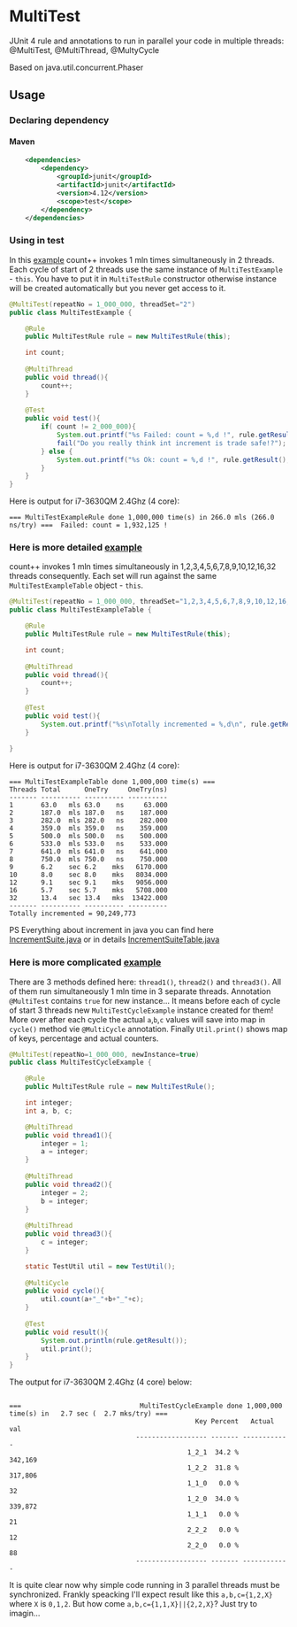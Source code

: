 # MultiTest
JUnit 4 rule and annotations to run in parallel your code in multiple threads: @MultiTest, @MultiThread, @MultyCycle

Based on java.util.concurrent.Phaser

## Usage

### Declaring dependency
#### Maven

```xml
    <dependencies>
        <dependency>
            <groupId>junit</groupId>
            <artifactId>junit</artifactId>
            <version>4.12</version>
            <scope>test</scope>
        </dependency>
    </dependencies>
```

### Using in test
In this [example](https://github.com/serhioms/MultiTest/blob/master/test/ca/rdmss/test/multitest/test/MultiTestExample.java) count++ invokes 1 mln times simultaneously in 2 threads. Each cycle of start of 2 threads use the same instance of `MultiTestExample` - `this`. You have to put it in `MultiTestRule` constructor otherwise instance will be created automatically but you never get access to it.

```java
@MultiTest(repeatNo = 1_000_000, threadSet="2")
public class MultiTestExample {

	@Rule
	public MultiTestRule rule = new MultiTestRule(this);

	int count;
	
	@MultiThread
	public void thread(){
		count++;
	}
	
	@Test
	public void test(){
		if( count != 2_000_000){
			System.out.printf("%s Failed: count = %,d !", rule.getResult(), count);
			fail("Do you really think int increment is trade safe!?");
		} else {
			System.out.printf("%s Ok: count = %,d !", rule.getResult(), count);
		}
	}
}	
```
Here is output for i7-3630QM 2.4Ghz (4 core):

```text
=== MultiTestExampleRule done 1,000,000 time(s) in 266.0 mls (266.0  ns/try) ===  Failed: count = 1,932,125 !
```



### Here is more detailed [example](https://github.com/serhioms/MultiTest/blob/master/test/ca/rdmss/test/multitest/test/MultiTestExampleTable.java)
count++ invokes 1 mln times simultaneously in 1,2,3,4,5,6,7,8,9,10,12,16,32 threads consequently. Each set will run against the same `MultiTestExampleTable` object - `this`.

```java
@MultiTest(repeatNo = 1_000_000, threadSet="1,2,3,4,5,6,7,8,9,10,12,16,32")
public class MultiTestExampleTable {

	@Rule
	public MultiTestRule rule = new MultiTestRule(this);

	int count;
	
	@MultiThread
	public void thread(){
		count++;
	}
	
	@Test
	public void test(){
		System.out.printf("%s\nTotally incremented = %,d\n", rule.getResult(), count);
	}
	
}	
```
Here is output for i7-3630QM 2.4Ghz (4 core):

```text
=== MultiTestExampleTable done 1,000,000 time(s) ===
Threads Total      OneTry     OneTry(ns)
------- ---------- ---------- ----------
1       63.0   mls 63.0    ns     63.000
2       187.0  mls 187.0   ns    187.000
3       282.0  mls 282.0   ns    282.000
4       359.0  mls 359.0   ns    359.000
5       500.0  mls 500.0   ns    500.000
6       533.0  mls 533.0   ns    533.000
7       641.0  mls 641.0   ns    641.000
8       750.0  mls 750.0   ns    750.000
9       6.2    sec 6.2    mks   6170.000
10      8.0    sec 8.0    mks   8034.000
12      9.1    sec 9.1    mks   9056.000
16      5.7    sec 5.7    mks   5708.000
32      13.4   sec 13.4   mks  13422.000
------- ---------- ---------- ----------
Totally incremented = 90,249,773
```


PS Everything about increment in java you can find here [IncrementSuite.java](https://github.com/serhioms/MultiTest/blob/master/test/ca/rdmss/test/multitest/increment/IncrementSuite.java) or in details  [IncrementSuiteTable.java](https://github.com/serhioms/MultiTest/blob/master/test/ca/rdmss/test/multitest/increment/IncrementSuiteTable.java)



### Here is more complicated [example](https://github.com/serhioms/MultiTest/blob/master/test/ca/rdmss/test/multitest/test/MultiTestCycleExample.java)
There are 3 methods defined here: `thread1()`, `thread2()` and `thread3()`. All of them run simultaneously 1 mln time in 3 separate threads. Annotation `@MultiTest` contains `true` for new instance... It means before each of cycle of start 3 threads new `MultiTestCycleExample` instance created for them! More over after each cycle the actual `a`,`b`,`c` values will save into map in `cycle()` method vie `@MultiCycle` annotation. Finally `Util.print()` shows map of keys, percentage and actual counters. 

```java
@MultiTest(repeatNo=1_000_000, newInstance=true)
public class MultiTestCycleExample {

	@Rule
	public MultiTestRule rule = new MultiTestRule();

	int integer;
	int a, b, c;

	@MultiThread
	public void thread1(){
		integer = 1;
		a = integer;
	}
	
	@MultiThread
	public void thread2(){
		integer = 2;
		b = integer;
	}
	
	@MultiThread
	public void thread3(){
		c = integer;
	}

	static TestUtil util = new TestUtil();
	
	@MultiCycle
	public void cycle(){
		util.count(a+"_"+b+"_"+c);
	}
	
	@Test
	public void result(){
		System.out.println(rule.getResult());
		util.print();
	}
}	
```
The output for i7-3630QM 2.4Ghz (4 core) below:

```text

===                              MultiTestCycleExample done 1,000,000 time(s) in   2.7 sec (  2.7 mks/try) ===
                                               Key Percent   Actual val
                                ------------------ ------- ------------
                                             1_2_1  34.2 %      342,169
                                             1_2_2  31.8 %      317,806
                                             1_1_0   0.0 %           32
                                             1_2_0  34.0 %      339,872
                                             1_1_1   0.0 %           21
                                             2_2_2   0.0 %           12
                                             2_2_0   0.0 %           88
                                ------------------ ------- ------------
```
It is quite clear now why simple code running in 3 parallel threads must be synchronized. Frankly speacking I'll expect result like this `a,b,c={1,2,X}` where `X` is `0,1,2`. But how come `a,b,c={1,1,X}||{2,2,X}`? Just try to imagin...
